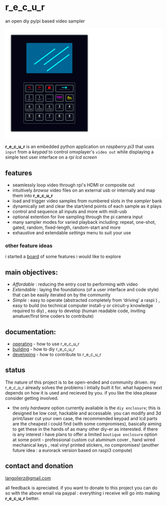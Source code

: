 # r_e_c_u_r
 an open diy py/pi based video sampler
 
 ![vectorfront][vectorfront]
 
__r_e_c_u_r__ is an embedded python application on _raspberry pi3_ that uses `input` from a _keypad_ to control omxplayer's `video out` while displaying a simple text user interface on a _rpi lcd screen_ 

## features

- seamlessly loop video through rpi's HDMI or composite out
- intuitively _browse_ video files on an external usb or internally and map them into __r_e_c_u_r__
- load and trigger video samples from numbered slots in the _sampler_ bank
- dynamically set and clear the start/end points of each sample as it plays
- control and sequence all inputs and more with midi-usb
- optional extention for live sampling through the pi camera input
- many sampler modes for varied playback including: repeat, one-shot, gated, random, fixed-length, random-start and more 
- exhaustive and extendable _settings_ menu  to suit your use

### other feature ideas

i started a [board] of some features i would like to explore 

## main objectives:

- *Affordable* : reducing the entry cost to performing with video
- *Extendable* : laying the foundations (of a user interface and code style) that can be easily iterated on by the community
- *Simple* : easy to operate (abstracted completely from ‘driving’ a raspi ) , easy to build (no technical computer install-y or circuit-y knowledge required to diy) , easy to develop (human readable code, inviting amatuer/first time coders to contribute)

## documentation:

- [operating] - how to use r_e_c_u_r
- [building] - how to diy r_e_c_u_r
- [developing] - how to contribute to r_e_c_u_r

## status

The nature of this project is to be open-ended and community driven. my r_e_c_u_r already solves the problems i intially built it for. what happens next depends on how it is used and recieved by you. if you like the idea please consider getting involved.

- the only _hardware_ option currently avaliable is the `diy enclosure`; this is designed be low cost, hackable and accessable. you can modify and 3d print/laser cut your own case, the recommended keypad and lcd parts are the cheapest i could find (with some compromises), basically aiming to get these in the hands of as many other diy-er as interested. if there is any interest i have plans to offer a limited `boutique enclosure` option at some point - professional custom cut aluminum cover , hand wired mechanical keys , real vinyl printed stickers, no compromises! (another future idea : a eurorack version based on raspi3 compute)

## contact and donation

langolierz@gmail.com

all feedback is apreciated. if you want to donate to this project you can do so with the above email via paypal : everything i receive will go into making __r_e_c_u_r__ better.

[vectorfront]: ./documentation/vectorfront_keys.png
[board]: https://trello.com/b/mmJJFyrp/feature-ideas
[operating]: documentation/operate_docs.md
[building]: documentation/build_docs.md
[developing]: documentation/develop_docs.md
